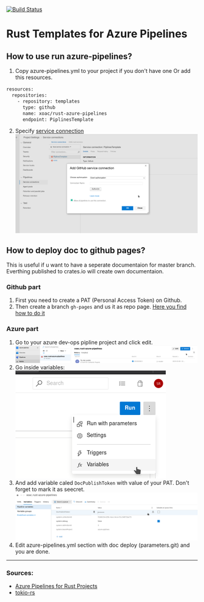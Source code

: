 [![Build Status](https://dev.azure.com/sylwesterrapala/azure-piplines/_apis/build/status/xoac.rust-azure-pipelines?branchName=master)](https://dev.azure.com/sylwesterrapala/azure-piplines/_build/latest?definitionId=3&branchName=master)

# Rust Templates for Azure Pipelines

## How to use run azure-pipelines?

1. Copy azure-pipelines.yml to your project if you don't have one Or add this resources.
```
resources:
  repositories:
    - repository: templates
      type: github
      name: xoac/rust-azure-pipelines
      endpoint: PiplinesTemplate

```
2. Specify [service connection](https://docs.microsoft.com/pl-pl/azure/devops/pipelines/library/service-endpoints?view=azure-devops)
![](img/allow_templates.png)

## How to deploy doc to github pages? 
This is useful if u want to have a seperate documentaion for master branch. Everthing published to crates.io will create own documentaion.

### Github part
1. First you need to create a PAT (Personal Access Token) on Github.
2. Then create a branch `gh-pages` and us it as repo page. [Here you find how to do it](https://help.github.com/en/articles/configuring-a-publishing-source-for-github-pages#enabling-github-pages-to-publish-your-site-from-master-or-gh-pages)

### Azure part

1. Go to your azure dev-ops pipline project and click edit.  
![](img/doc_deploy1.png)  
2. Go inside variables:  
![](img/doc_deploy2.png)  
3. And add variable caled `DocPublishToken` with value of your PAT. Don't forget to mark it as seecret.  
![](img/doc_deploy3.png)  
4. Edit azure-pipelines.yml section with doc deploy (parameters.git) and you are done.

----

### Sources:
* [Azure Pipelines for Rust Projects](https://nbsoftsolutions.com/blog/azure-pipelines-for-rust-projects)
* [tokio-rs](https://github.com/tokio-rs/tokio)

